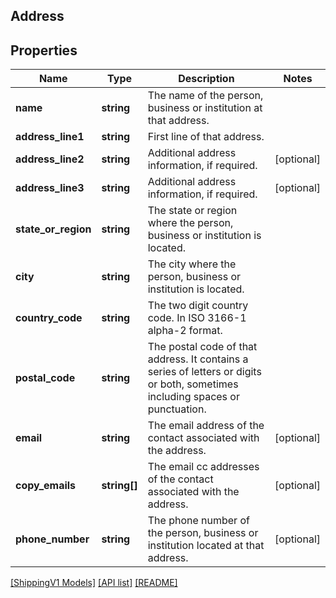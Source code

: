 ## Address

## Properties

Name | Type | Description | Notes
------------ | ------------- | ------------- | -------------
**name** | **string** | The name of the person, business or institution at that address. |
**address_line1** | **string** | First line of that address. |
**address_line2** | **string** | Additional address information, if required. | [optional]
**address_line3** | **string** | Additional address information, if required. | [optional]
**state_or_region** | **string** | The state or region where the person, business or institution is located. |
**city** | **string** | The city where the person, business or institution is located. |
**country_code** | **string** | The two digit country code. In ISO 3166-1 alpha-2 format. |
**postal_code** | **string** | The postal code of that address. It contains a series of letters or digits or both, sometimes including spaces or punctuation. |
**email** | **string** | The email address of the contact associated with the address. | [optional]
**copy_emails** | **string[]** | The email cc addresses of the contact associated with the address. | [optional]
**phone_number** | **string** | The phone number of the person, business or institution located at that address. | [optional]

[[ShippingV1 Models]](../) [[API list]](../../Api) [[README]](../../../README.md)
